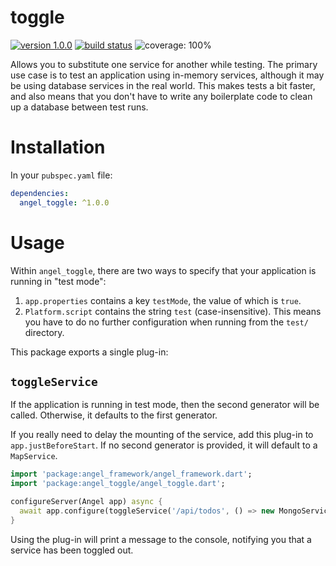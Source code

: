 # toggle
[![version 1.0.0](https://img.shields.io/badge/pub-v1.0.0-brightgreen.svg)](https://pub.dartlang.org/packages/angel_toggle)
[![build status](https://travis-ci.org/angel-dart/toggle.svg)](https://travis-ci.org/angel-dart/toggle)
![coverage: 100%](https://img.shields.io/badge/coverage-100%25-green.svg)

Allows you to substitute one service for another while testing.
The primary use case is to test an application using in-memory services, although it may
be using database services in the real world. This makes tests a bit faster, and also means
that you don't have to write any boilerplate code to clean up a database between test runs.

# Installation
In your `pubspec.yaml` file:
```yaml
dependencies:
  angel_toggle: ^1.0.0
```

# Usage
Within `angel_toggle`, there are two ways to specify that your application is running
in "test mode":
  1. `app.properties` contains a key `testMode`, the value of which is `true`.
  2. `Platform.script` contains the string `test` (case-insensitive). This means you have
  to do no further configuration when running from the `test/` directory.
  
This package exports a single plug-in:

## `toggleService`
If the application is running in test mode, then the second generator will be called.
Otherwise, it defaults to the first generator.

If you really need to delay the mounting of the service, add this plug-in to
`app.justBeforeStart`. If no second generator is provided, it will
default to a `MapService`.

```dart
import 'package:angel_framework/angel_framework.dart';
import 'package:angel_toggle/angel_toggle.dart';

configureServer(Angel app) async {
  await app.configure(toggleService('/api/todos', () => new MongoService(...)));
}
```

Using the plug-in will print a message to the console, notifying you that a service has
been toggled out.